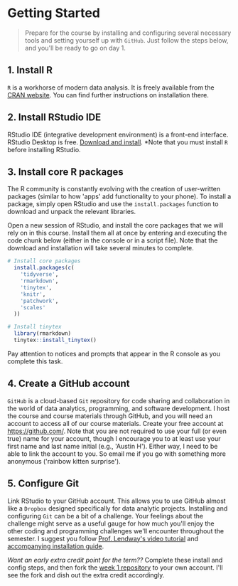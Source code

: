 Getting Started
================

> Prepare for the course by installing and configuring several necessary tools and setting yourself up with `GitHub`. Just follow the steps below, and you'll be ready to go on day 1.

## 1. Install R
`R` is a workhorse of modern data analysis. It is freely available from the [CRAN website](https://mirrors.nics.utk.edu/cran/). You can find further instructions on installation there.


## 2. Install RStudio IDE
RStudio IDE (integrative development environment) is a front-end interface. RStudio Desktop is free. [Download and install](https://www.rstudio.com/products/rstudio/download/). *Note that you must install `R` before installing RStudio.


## 3. Install core R packages
The R community is constantly evolving with the creation of user-written packages (similar to how 'apps' add functionality to your phone). To install a package, simply open RStudio and use the `install.packages` function to download and unpack the relevant libraries. 

Open a new session of RStudio, and install the core packages that we will rely on in this course. Install them all at once by entering and executing the code chunk below (either in the console or in a script file). Note that the download and installation will take several minutes to complete.

``` r
# Install core packages
  install.packages(c(
    'tidyverse',
    'rmarkdown',
    'tinytex',
    'knitr',
    'patchwork',
    'scales'
  ))

# Install tinytex  
  library(rmarkdown)
  tinytex::install_tinytex()
```

Pay attention to notices and prompts that appear in the R console as you complete this task.


## 4. Create a GitHub account
`GitHub` is a cloud-based `Git` repository for code sharing and collaboration in the world of data analytics, programming, and software development. I host the course and course materials through GitHub, and you will need an account to access all of our course materials. Create your free account at <https://github.com/>. Note that you are not required to use your full (or even true) name for your account, though I encourage you to at least use your first name and last name initial (e.g., 'Austin H'). Either way, I need to be able to link the account to you. So email me if you go with something more anonymous ('rainbow kitten surprise').


## 5. Configure Git
Link RStudio to your GitHub account. This allows you to use GitHub almost like a `Dropbox` designed specifically for data analytic projects. Installing and configuring `Git` can be a bit of a challenge. Your feelings about the challenge might serve as a useful gauge for how much you'll enjoy the other coding and programming challenges we'll encounter throughout the semester. I suggest you follow [Prof. Lendway's video tutorial](https://www.youtube.com/watch?v=QLFc9gw_Hfs) and [accompanying installation guide](https://github.com/llendway/github_for_collaboration/blob/master/github_for_collaboration.md).

*Want an early extra credit point for the term??* Complete these install and config steps, and then fork the [week 1 repository](https://github.com/sis750/01-monty-hall) to your own account. I'll see the fork and dish out the extra credit accordingly.
